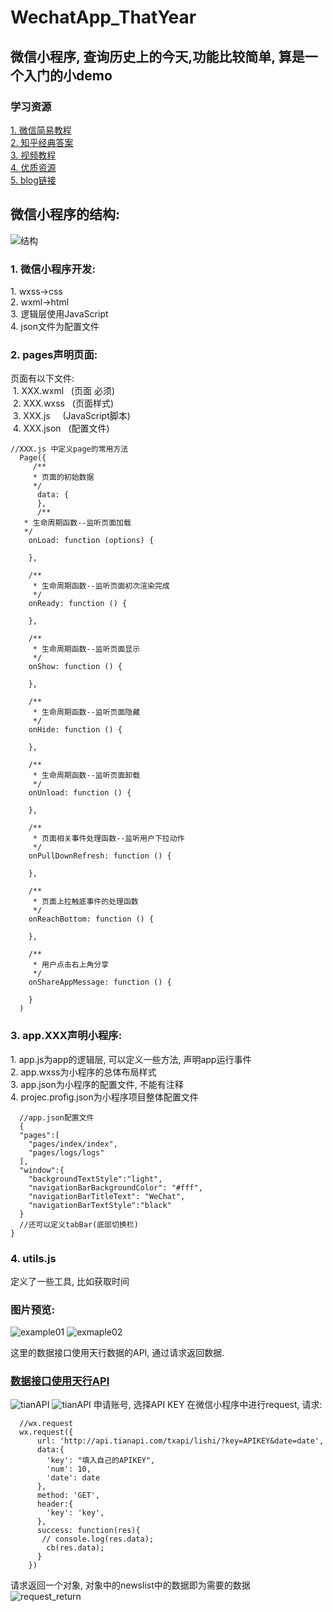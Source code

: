 # WechatApp_ThatYear
## 微信小程序, 查询历史上的今天,功能比较简单, 算是一个入门的小demo
### 学习资源
[1. 微信简易教程](https://developers.weixin.qq.com/miniprogram/dev/quickstart/basic/file.html)</br>
[2. 知乎经典答案](https://www.zhihu.com/question/50907897)</br>
[3. 视频教程](http://www.php.cn/course/297.html)</br>
[4. 优质资源](https://github.com/CoLoser/awesome-wechat-weapp)</br>
[5. blog链接](https://blog.csdn.net/qq_37753409/article/details/79998051)
## 微信小程序的结构:
   ![结构](https://github.com/CoLoser/WechatApp_ThatYear/blob/master/imags/demo.png)
 
### 1. 微信小程序开发:</br>
<p>
  1. wxss->css</br>
  2. wxml->html</br>
  3. 逻辑层使用JavaScript</br>
  4. json文件为配置文件
</p>

### 2. pages声明页面:  
  <p>
  页面有以下文件:</br>
  1. XXX.wxml   (页面 必须)</br>
  2. XXX.wxss   (页面样式)</br>
  3. XXX.js     (JavaScript脚本)</br>
  4. XXX.json   (配置文件)<br>
  </p>

```
//XXX.js 中定义page的常用方法
  Page({
     /**
     * 页面的初始数据
     */
      data: {
      },
      /**
   * 生命周期函数--监听页面加载
   */
    onLoad: function (options) {

    },

    /**
     * 生命周期函数--监听页面初次渲染完成
     */
    onReady: function () {

    },

    /**
     * 生命周期函数--监听页面显示
     */
    onShow: function () {

    },

    /**
     * 生命周期函数--监听页面隐藏
     */
    onHide: function () {

    },

    /**
     * 生命周期函数--监听页面卸载
     */
    onUnload: function () {

    },

    /**
     * 页面相关事件处理函数--监听用户下拉动作
     */
    onPullDownRefresh: function () {

    },

    /**
     * 页面上拉触底事件的处理函数
     */
    onReachBottom: function () {

    },

    /**
     * 用户点击右上角分享
     */
    onShareAppMessage: function () {

    }
  )
```
 ### 3. app.XXX声明小程序:
 <p>
  1. app.js为app的逻辑层, 可以定义一些方法, 声明app运行事件</br>
  2. app.wxss为小程序的总体布局样式      </br>
  3. app.json为小程序的配置文件, 不能有注释</br>
  4. projec.profig.json为小程序项目整体配置文件</br>
 </p>

```
  //app.json配置文件
  {
  "pages":[
    "pages/index/index",
    "pages/logs/logs"
  ],
  "window":{
    "backgroundTextStyle":"light",
    "navigationBarBackgroundColor": "#fff",
    "navigationBarTitleText": "WeChat",
    "navigationBarTextStyle":"black"
  }
  //还可以定义tabBar(底部切换栏)
}
```

### 4. utils.js
<p>定义了一些工具, 比如获取时间</p>

### 图片预览: </br>
![example01](https://github.com/CoLoser/WechatApp_ThatYear/blob/master/imags/example1.png) 
![exmaple02](https://github.com/CoLoser/WechatApp_ThatYear/blob/master/imags/example2.png)
</br>

这里的数据接口使用天行数据的API, 通过请求返回数据.</br>
### [数据接口使用天行API](https://www.tianapi.com/)
![tianAPI](https://github.com/CoLoser/WechatApp_ThatYear/blob/master/imags/API01.png)
![tianAPI](https://github.com/CoLoser/WechatApp_ThatYear/blob/master/imags/API02.png)
申请账号, 选择API KEY 在微信小程序中进行request, 请求:</br>
```
  //wx.request
  wx.request({
      url: 'http://api.tianapi.com/txapi/lishi/?key=APIKEY&date=date',
      data:{
        'key': "填入自己的APIKEY",
        'num': 10,
        'date': date
      },
      method: 'GET',
      header:{
        'key': 'key',
      },
      success: function(res){
       // console.log(res.data);
        cb(res.data);
      }
    })
```

请求返回一个对象, 对象中的newslist中的数据即为需要的数据</br>
![request_return](https://github.com/CoLoser/WechatApp_ThatYear/blob/master/imags/request_return.png)
